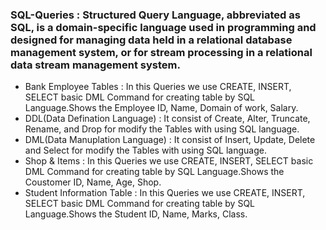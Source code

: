 ### SQL-Queries : Structured Query Language, abbreviated as SQL, is a domain-specific language used in programming and designed for managing data held in a relational database management system, or for stream processing in a relational data stream management system.
- Bank Employee Tables : In this Queries we use CREATE, INSERT, SELECT basic DML Command for creating table by SQL Language.Shows the Employee ID, Name, Domain of work, Salary.
- DDL(Data Defination Language) : It consist of Create, Alter, Truncate, Rename, and Drop for modify the Tables with using SQL language.
- DML(Data Manuplation Language) : It consist of Insert, Update, Delete and Select for modify the Tables with using SQL language.
- Shop & Items : In this Queries we use CREATE, INSERT, SELECT basic DML Command for creating table by SQL Language.Shows the Coustomer ID, Name, Age, Shop.
- Student Information Table : In this Queries we use CREATE, INSERT, SELECT basic DML Command for creating table by SQL Language.Shows the Student ID, Name, Marks, Class.
